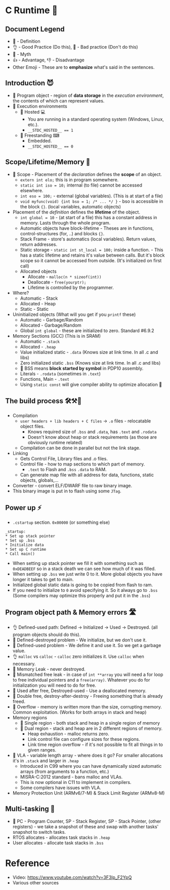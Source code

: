 # C Runtime 🌊

## Document Legend
* 🔵 - Definition
* 👌 - Good Practice (Do this), 🔴 - Bad practice (Don't do this)
* 👻 - Myth
* 👍 - Advantage, 👎 - Disadvantage
* Other Emoji - These are to **emphasize** what's said in the sentences.

## Introduction 😈
* 🔵 Program object - region of **data storage** in the *execution environment*,
  the contents of which can represent values.
* 🔵 Execution environments
  * 🔵 Hosted 💻
    * You are running in a standard operating system (Windows, Linux, etc.).
    * `__STDC_HOSTED__ == 1`
  * 🔵 Freestanding ⌨
    * Embedded.
    * `__STDC_HOSTED__ == 0`

## Scope/Lifetime/Memory 🧠
* 🔵 Scope - Placement of the *declaration* defines the **scope** of an object.
  * `extern int elo;` this is in program somewhere.
  * `static int iso = 10;` internal (to file) cannot be accessed elsewhere.
  * `int eso = 100;` - external (global variables). (This is at start of a file)
  * `void myfunc(void) {int bso = 1; /* ... */ }` - bso is accessible in the block `{}`. (local variables, automatic objects)
* Placement of the *definition* defines the **lifetime** of the object.
  * `int global = 10` - (at start of a file) this has a constant address in memory. Lasts through the whole program.
  * Automatic objects have block-lifetime - Theses are in functions, control-structures (for, ..) and blocks `{}`.
  * Stack Frame - store's automatics (local variables). Return values, return addresses.
  * Static storage - `static int st_local = 100;` inside a function. - This has a static lifetime and retains it's value between calls. But it's block scope so it cannot be accessed from outside. (It's initialized on first call)
  * Allocated objects
    * Allocate - `malloc(n * sizeof(int))`
    * Deallocate - `free(yourptr);`
    * Lifetime is controlled by the programmer.
* Where?
  * Automatic - Stack
  * Allocated - Heap
  * Static - Static
* Uninitialized objects (What will you get if you `printf` these)
  * Automatic - Garbage/Random
  * Allocated - Garbage/Random
  * Global `int global` - these are initialized to zero. Standard #6.9.2
* Memory Sections (GCC) (This is in SRAM)
  * Automatic - `.stack`
  * Allocated - `.heap`
  * Value initialized static - `.data` (Knows size at link time. In all .c and libs)
  * Zero initialized static `.bss` (Knows size at link time. In all .c and libs)
  * 🔵 BSS means **block started by symbol** in PDP10 assembly.
  * Literals - `.rodata` (sometimes in `.text`)
  * Functions, Main - `.text`
  * Using `static const` will give compiler ability to optimize allocation 🤔

## The build process 🛠⚒🔨
* Compilation
  * `user headers + lib headers + C files` -> `.o` files - relocatable object files.
    * Knows required size of `.bss` and `.data`, has `.text` and `.rodata`
    * Doesn't know about heap or stack requirements (as those are obviously runtime related)
  * Compilation can be done in parallel but not the link stage.
* Linking
  * Gets Control File, Library files and .o files.
  * Control file - how to map sections to which part of memory.
    * `.text` to Flash and `.bss` `.data` to RAM.
  * Can generate map file with all address for data, functions, static objects, globals,...
* Converter - convert ELF/DWARF file to raw binary image.
* This binary image is put in to flash using some `JTag`.

## Power up ⚡
* `.cstartup` section. `0x00000` (or something else)
```
_startup:
* Set up stack pointer
* Set up .bss
* Initialize data
* Set up C runtime
* Call main()
```
* When setting up stack pointer we fill it with something such as `0xDEADBEEF` so in a stack death we can see how much of it was filled.
* When setting up `.bss` we just write 0 to it. More global objects you have longer it takes to get to main.
* Initialized global static data is going to be copied from flash to ram.
* If you need to initialize to `0` avoid specifying it. So it always go to `.bss` (Some compilers may optimize this properly and put it in the `.bss`)

## Program object path & Memory errors 🛣
* 👌 Defined-used path: Defined -> Initialized -> Used -> Destroyed. (all program objects should do this).
* 🔴 Defined-destroyed problem - We initialize, but we don't use it.
* 🔴 Defined-used problem - We define it and use it. So we get a garbage value.
* 👌 `malloc` vs `calloc` - `calloc` zero initializes it. Use `calloc` when necessary.
* 🔴 Memory Leak - never destroyed.
* 🔴 Mismatched free leak - in case of `int **array` you will need a for loop to free individual pointers and a `free(array)`. Whatever you do for initialization you will need to do for free.
* 🔴 Used after free, Destroyed-used - Use a deallocated memory.
* 🔴 Double free, destroy-after-destroy - Freeing something that is already freed.
* 🔴 Overflow - memory is written more than the size, corrupting memory. Common exploitation. (Works for both arrays in stack and heap)
* Memory regions
	* 🔵 Single region - both stack and heap in a single region of memory
	* 🔵 Dual region - stack and heap are in 2 different regions of memory.
		* Heap exhaustion - malloc returns zero.
		* Link control file can configure sizes for these regions.
		* Link time region overflow - if it's not possible to fit all things in to given ranges.
* 🔵 VLA - variable length array - where does it go? For smaller allocations it's in `.stack` and larger in `.heap`
	* Introduced in C99 where you can have dynamically sized automatic arrays (from arguments to a function, etc.)
	* MISRA-C:2012 standard - bans malloc and VLAs.
	* This is now optional in C11 to implement in compilers.
	* Some compilers have issues with VLA.
* Memory Protection Unit (ARMv6/7-M) & Stack Limit Register (ARMv8-M)


## Multi-tasking 💭
* 🔵 PC - Program Counter, SP - Stack Register, SP - Stack Pointer, (other registers) - we take a snapshot of these and swap with another tasks' snapshot to switch tasks.
* RTOS allocates - allocates task stacks in `.heap`
* User allocates - allocate task stacks in `.bss`

# Reference
* Video: https://www.youtube.com/watch?v=3F3lp_F2YpQ
* Various other sources
